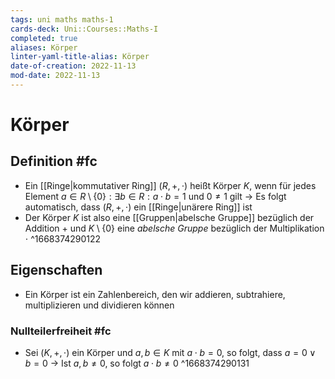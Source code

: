 ```yaml
---
tags: uni maths maths-1
cards-deck: Uni::Courses::Maths-I
completed: true
aliases: Körper
linter-yaml-title-alias: Körper
date-of-creation: 2022-11-13
mod-date: 2022-11-13
---
```


# Körper

## Definition #fc
- Ein [[Ringe|kommutativer Ring]] $(R,+,\cdot)$ heißt Körper $K$, wenn für jedes Element $a\in R\setminus\{0\}:\exists b\in R: a\cdot b=1$ und $0\neq 1$ gilt
	→ Es folgt automatisch, dass $(R,+,\cdot)$ ein [[Ringe|unärere Ring]] ist
- Der Körper $K$ ist also eine [[Gruppen|abelsche Gruppe]] bezüglich der Addition $+$ und $K\setminus\{0\}$ eine *abelsche Gruppe* bezüglich der Multiplikation $\cdot$
^1668374290122

## Eigenschaften
- Ein Körper ist ein Zahlenbereich, den wir addieren, subtrahiere, multiplizieren und dividieren können

### Nullteilerfreiheit #fc
- Sei $(K,+,\cdot)$ ein Körper und $a,b\in K$ mit $a\cdot b=0,$ so folgt, dass $a=0\vee b=0$
	→ Ist $a,b\neq0,$ so folgt $a\cdot b\neq 0$
^1668374290131
